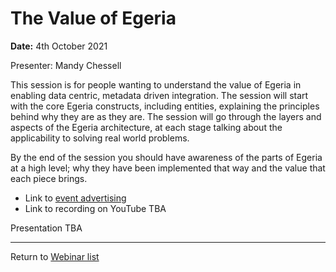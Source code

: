 <!-- SPDX-License-Identifier: CC-BY-4.0 -->
<!-- Copyright Contributors to the ODPi Egeria project 2020. -->

# The Value of Egeria

**Date:** 4th October 2021

Presenter: Mandy Chessell

This session is for people wanting to understand the value of Egeria in enabling data 
centric, metadata driven integration. The session will start with the core Egeria 
constructs, including entities, explaining the principles behind why they are as they are. 
The session will go through the layers and aspects of the Egeria architecture,
at each stage talking about the applicability to solving real world problems. 

By the end of the session you should have awareness of the parts of Egeria at a high level; why
they have been implemented that way and the value that each piece brings.


* Link to [event advertising](https://lfaidata.foundation/blog/2021/09/30/the-value-egeria-brings-to-an-organization/)
* Link to recording on YouTube TBA

Presentation TBA

----
Return to [Webinar list](..)
